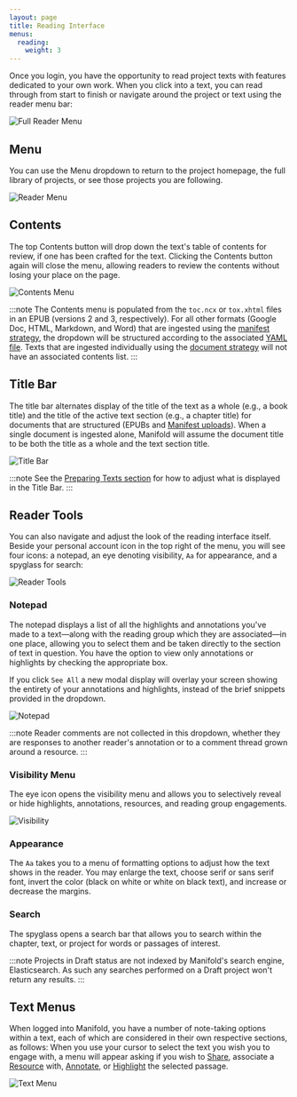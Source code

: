 ```yaml
---
layout: page
title: Reading Interface
menus:
  reading:
    weight: 3
---
```


Once you login, you have the opportunity to read project texts with features dedicated to your own work. When you click into a text, you can read through from start to finish or navigate around the project or text using the reader menu bar:

![Full Reader Menu](/docs/assets/reading/reader-menu-full.png)

## Menu

You can use the Menu dropdown to return to the project homepage, the full library of projects, or see those projects you are following.

![Reader Menu](/docs/assets/reading/reader-menu.png)

## Contents

The top Contents button will drop down the text's table of contents for review, if one has been crafted for the text. Clicking the Contents button again will close the menu, allowing readers to review the contents without losing your place on the page.

![Contents Menu](/docs/assets/reading/contents-drop.png)

:::note
The Contents menu is populated from the <code>toc.ncx</code> or <code>tox.xhtml</code> files in an EPUB (versions 2 and 3, respectively). For all other formats (Google Doc, HTML, Markdown, and Word) that are ingested using the <a href="/docs/projects/preparing/index.html#manifest">manifest strategy</a>, the dropdown will be structured according to the associated <a href="/docs/projects/preparing/index.html#yml">YAML file</a>. Texts that are ingested individually using the <a href="/docs/projects/preparing/index.html#document">document strategy</a> will not have an associated contents list.
:::

## Title Bar

The title bar alternates display of the title of the text as a whole (e.g., a book title) and the title of the active text section (e.g., a chapter title) for documents that are structured (EPUBs and [Manifest uploads](/docs/projects/preparing/index.html#manifest)). When a single document is ingested alone, Manifold will assume the document title to be both the title as a whole and the text section title.

![Title Bar](/docs/assets/reading/title-bar.png)

:::note
See the <a href="/docs/projects/preparing/index.html">Preparing Texts section</a> for how to adjust what is displayed in the Title Bar.
:::

## Reader Tools

You can also navigate and adjust the look of the reading interface itself. Beside your personal account icon in the top right of the menu, you will see four icons: a notepad, an eye denoting visibility, `Aa` for appearance, and a spyglass for search:

![Reader Tools](/docs/assets/reading/reader-tools.png)

### Notepad

The notepad displays a list of all the highlights and annotations you've made to a text—along with the reading group which they are associated—in one place, allowing you to select them and be taken directly to the section of text in question. You have the option to view only annotations or highlights by checking the appropriate box.

If you click `See All` a new modal display will overlay your screen showing the entirety of your annotations and highlights, instead of the brief snippets provided in the dropdown.

![Notepad](/docs/assets/reading/notepad.png)

:::note
Reader comments are not collected in this dropdown, whether they are responses to another reader's annotation or to a comment thread grown around a resource.
:::

### Visibility Menu

The eye icon opens the visibility menu and allows you to selectively reveal or hide highlights, annotations, resources, and reading group engagements. 

![Visibility](/docs/assets/reading/visibility.png)

### Appearance

The `Aa` takes you to a menu of formatting options to adjust how the text shows in the reader. You may enlarge the text, choose serif or sans serif font, invert the color (black on white or white on black text), and increase or decrease the margins.

### Search

The spyglass opens a search bar that allows you to search within the chapter, text, or project for words or passages of interest.

:::note
Projects in Draft status are not indexed by Manifold's search engine, Elasticsearch. As such any searches performed on a Draft project won't return any results.
:::

## Text Menus
When logged into Manifold, you have a number of note-taking options within a text, each of which are considered in their own respective sections, as follows: When you use your cursor to select the text you wish you to engage with, a menu will appear asking if you wish to [Share](/docs/reading/sharing), associate a [Resource](/docs/reading/placing) with, [Annotate](/docs/reading/annotating), or [Highlight](/docs/reading/highlighting) the selected passage.

![Text Menu](/docs/assets/reading/text-menu.png)
